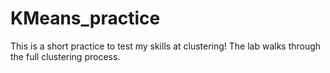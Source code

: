 # KMeans_practice
This is a short practice to test my skills at clustering! The lab walks through the full clustering process.
